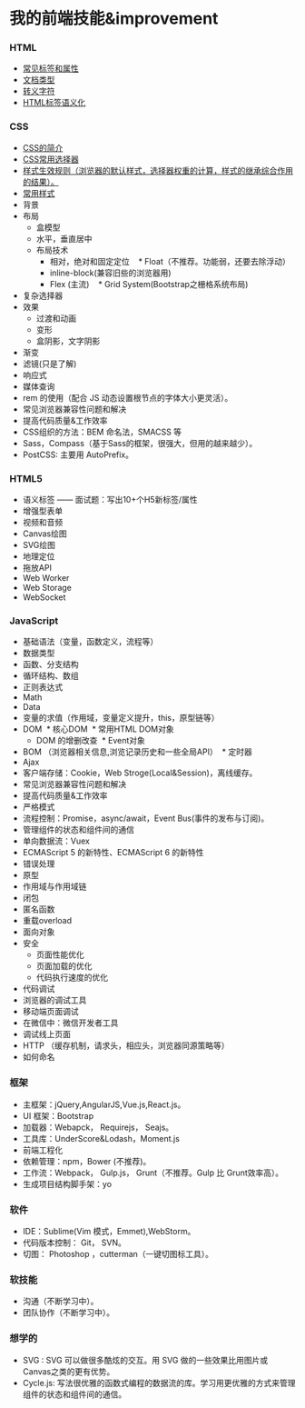 # 我的前端技能&improvement
### HTML
* [常见标签和属性](http://www.jianshu.com/p/57cecb7cfc4c)
* [文档类型](http://www.w3school.com.cn/html/html_doctype.asp)
* [转义字符](http://baike.baidu.com/link?url=lzUlxYb1PKMyq0iRMpMcFmalKU8jYa3Wg_OfNlwMxr-Abf1HUMhnuCc1YIfoLtJOGjDCEdbL10i0kF7QNk2GaBaCbr9EQGZNToCIuKKnGWNpthR6ic_rPL1VdRjXnmqF)
* [HTML标签语义化](http://www.jianshu.com/p/30d7c87f0f4b)
### CSS
* [CSS的简介](http://www.jianshu.com/p/0c8a9d59e58e)
* [CSS常用选择器](http://www.jianshu.com/p/3cd5148fba55)
* [样式生效规则（浏览器的默认样式，选择器权重的计算，样式的继承综合作用的结果）。](http://www.jianshu.com/p/0bfe4e9dae15)
* [常用样式](http://www.jianshu.com/p/a78592a938db)
* 背景
* 布局
  * 盒模型
  * 水平，垂直居中
  * 布局技术
    * 相对，绝对和固定定位
    * Float（不推荐。功能弱，还要去除浮动）
    * inline-block(兼容旧些的浏览器用)
    * Flex (主流)
    * Grid System(Bootstrap之栅格系统布局)
* 复杂选择器
* 效果
  * 过渡和动画
  * 变形
  * 盒阴影，文字阴影
* 渐变
* 滤镜(只是了解)
* 响应式
* 媒体查询
* rem 的使用（配合 JS 动态设置根节点的字体大小更灵活）。
* 常见浏览器兼容性问题和解决
* 提高代码质量&工作效率
* CSS组织的方法：BEM 命名法，SMACSS 等
* Sass，Compass（基于Sass的框架，很强大，但用的越来越少）。
* PostCSS: 主要用 AutoPrefix。
### HTML5
* 语义标签 —— 面试题：写出10+个H5新标签/属性
* 增强型表单
* 视频和音频
* Canvas绘图
* SVG绘图
* 地理定位
* 拖放API
* Web Worker
* Web Storage
* WebSocket
### JavaScript
* 基础语法（变量，函数定义，流程等）
* 数据类型
* 函数、分支结构
* 循环结构、数组
* 正则表达式
* Math
* Data
* 变量的求值（作用域，变量定义提升，this，原型链等）
* DOM
  * 核心DOM
  * 常用HTML DOM对象
  * DOM 的增删改查
  * Event对象
* BOM （浏览器相关信息,浏览记录历史和一些全局API）
  * 定时器
* Ajax
* 客户端存储：Cookie，Web Stroge(Local&Session)，离线缓存。
* 常见浏览器兼容性问题和解决
* 提高代码质量&工作效率
* 严格模式
* 流程控制：Promise，async/await，Event Bus(事件的发布与订阅)。
* 管理组件的状态和组件间的通信
* 单向数据流：Vuex
* ECMAScript 5 的新特性、ECMAScript 6 的新特性 
* 错误处理
* 原型
* 作用域与作用域链
* 闭包
* 匿名函数
* 重载overload
* 面向对象
* 安全
  * 页面性能优化
  * 页面加载的优化
  * 代码执行速度的优化
* 代码调试
* 浏览器的调试工具
* 移动端页面调试
* 在微信中：微信开发者工具
* 调试线上页面
* HTTP （缓存机制，请求头，相应头，浏览器同源策略等）
* 如何命名
### 框架
* 主框架：jQuery,AngularJS,Vue.js,React.js。
* UI 框架：Bootstrap
* 加载器：Webapck， Requirejs， Seajs。
* 工具库：UnderScore&Lodash，Moment.js
* 前端工程化
* 依赖管理：npm，Bower (不推荐)。
* 工作流：Webpack， Gulp.js， Grunt（不推荐。Gulp 比 Grunt效率高）。
* 生成项目结构脚手架：yo
### 软件
* IDE：Sublime(Vim 模式，Emmet),WebStorm。
* 代码版本控制： Git， SVN。
* 切图： Photoshop ，cutterman（一键切图标工具）。
### 软技能
* 沟通（不断学习中）。
* 团队协作（不断学习中）。
### 想学的
* SVG : SVG 可以做很多酷炫的交互。用 SVG 做的一些效果比用图片或 Canvas之类的更有优势。
* Cycle.js: 写法很优雅的函数式编程的数据流的库。学习用更优雅的方式来管理组件的状态和组件间的通信。
